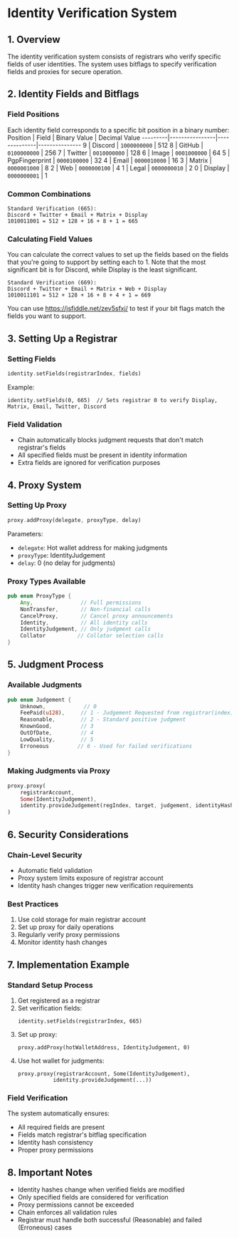 # Identity Verification System

## 1. Overview
The identity verification system consists of registrars who verify specific fields of user identities. The system uses bitflags to specify verification fields and proxies for secure operation.

## 2. Identity Fields and Bitflags

### Field Positions
Each identity field corresponds to a specific bit position in a binary number:
Position | Field          | Binary Value | Decimal Value
---------|----------------|--------------|---------------
9        | Discord        | `1000000000` | 512
8        | GitHub         | `0100000000` | 256
7        | Twitter        | `0010000000` | 128
6        | Image          | `0001000000` | 64
5        | PgpFingerprint | `0000100000` | 32
4        | Email          | `0000010000` | 16
3        | Matrix         | `0000001000` | 8
2        | Web            | `0000000100` | 4
1        | Legal          | `0000000010` | 2
0        | Display        | `0000000001` | 1


### Common Combinations
```
Standard Verification (665):
Discord + Twitter + Email + Matrix + Display
1010011001 = 512 + 128 + 16 + 8 + 1 = 665
```
### Calculating Field Values
You can calculate the correct values to set up the fields based on the fields that you're going to support by setting each to 1. Note that the most significant bit is for Discord, while Display is the least significant.

```
Standard Verification (669):
Discord + Twitter + Email + Matrix + Web + Display
1010011101 = 512 + 128 + 16 + 8 + 4 + 1 = 669
```

You can use https://jsfiddle.net/zev5sfxj/ to test if your bit flags match the fields you want to support.

## 3. Setting Up a Registrar

### Setting Fields
```rust
identity.setFields(registrarIndex, fields)
```
Example:
```
identity.setFields(0, 665)  // Sets registrar 0 to verify Display, Matrix, Email, Twitter, Discord
```

### Field Validation
- Chain automatically blocks judgment requests that don't match registrar's fields
- All specified fields must be present in identity information
- Extra fields are ignored for verification purposes

## 4. Proxy System

### Setting Up Proxy
```rust
proxy.addProxy(delegate, proxyType, delay)
```

Parameters:
- `delegate`: Hot wallet address for making judgments
- `proxyType`: IdentityJudgement
- `delay`: 0 (no delay for judgments)

### Proxy Types Available
```rust
pub enum ProxyType {
    Any,               // Full permissions
    NonTransfer,       // Non-financial calls
    CancelProxy,       // Cancel proxy announcements
    Identity,          // All identity calls
    IdentityJudgement, // Only judgment calls
    Collator          // Collator selection calls
}
```

## 5. Judgment Process

### Available Judgments
```rust
pub enum Judgement {
    Unknown,            // 0
    FeePaid(u128),     // 1 - Judgement Requested from registrar(index)
    Reasonable,        // 2 - Standard positive judgment
    KnownGood,         // 3
    OutOfDate,         // 4
    LowQuality,        // 5
    Erroneous         // 6 - Used for failed verifications
}
```

### Making Judgments via Proxy
```rust
proxy.proxy(
    registrarAccount,
    Some(IdentityJudgement),
    identity.provideJudgement(regIndex, target, judgement, identityHash)
)
```

## 6. Security Considerations

### Chain-Level Security
- Automatic field validation
- Proxy system limits exposure of registrar account
- Identity hash changes trigger new verification requirements

### Best Practices
1. Use cold storage for main registrar account
2. Set up proxy for daily operations
3. Regularly verify proxy permissions
4. Monitor identity hash changes

## 7. Implementation Example

### Standard Setup Process
1. Get registered as a registrar
2. Set verification fields:
   ```
   identity.setFields(registrarIndex, 665)
   ```
3. Set up proxy:
   ```
   proxy.addProxy(hotWalletAddress, IdentityJudgement, 0)
   ```
4. Use hot wallet for judgments:
   ```
   proxy.proxy(registrarAccount, Some(IdentityJudgement), 
              identity.provideJudgement(...))
   ```

### Field Verification
The system automatically ensures:
- All required fields are present
- Fields match registrar's bitflag specification
- Identity hash consistency
- Proper proxy permissions

## 8. Important Notes
- Identity hashes change when verified fields are modified
- Only specified fields are considered for verification
- Proxy permissions cannot be exceeded
- Chain enforces all validation rules
- Registrar must handle both successful (Reasonable) and failed (Erroneous) cases
